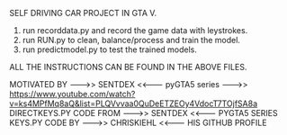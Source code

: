 SELF DRIVING CAR PROJECT IN GTA V. 

1. run recorddata.py and record the game data with leystrokes.
2. run RUN.py to clean, balance/process and train the model.
3. run predictmodel.py to test the trained models.

ALL THE INSTRUCTIONS CAN BE FOUND IN THE ABOVE FILES.



MOTIVATED BY --->> SENTDEX <<--- pyGTA5 series --->> https://www.youtube.com/watch?v=ks4MPfMq8aQ&list=PLQVvvaa0QuDeETZEOy4VdocT7TOjfSA8a 
DIRECTKEYS.PY CODE FROM --->> SENTDEX <<--- PYGTA5 SERIES
KEYS.PY CODE BY --->> CHRISKIEHL <<--- HIS GITHUB PROFILE



